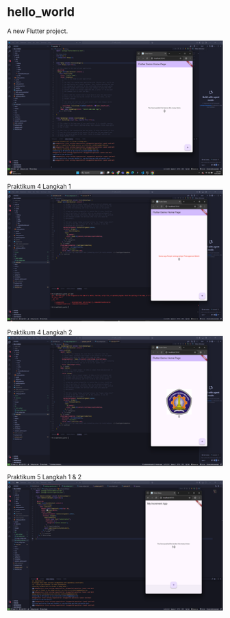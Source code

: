 # hello_world

A new Flutter project.

![Screenshot hello_world](images/01.png)

Praktikum 4 Langkah 1
![Screenshoot Praktikum 4 Langkah 1](images/02.png)

Praktikum 4 Langkah 2
![Screenshoot Praktikum 4 Langkah 2](images/03.png)

Praktikum 5 Langkah 1 & 2
![Screenshoot Praktikum 5 Langkah 1 & 2](images/04.png)
